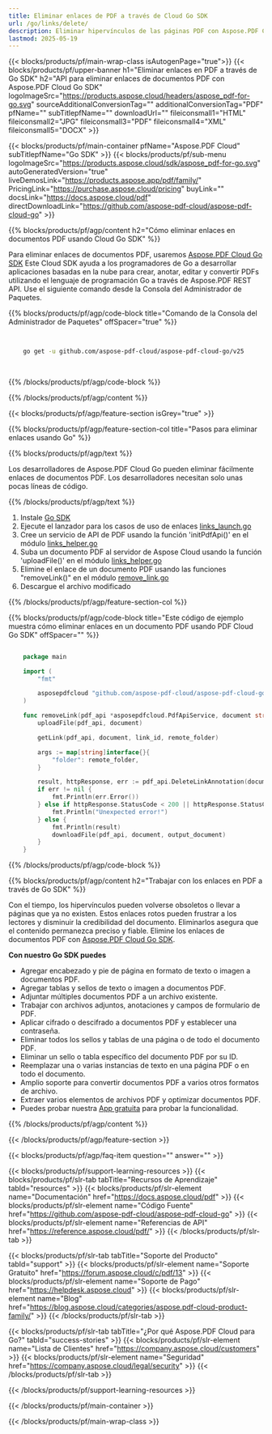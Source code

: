 ```yaml
---
title: Eliminar enlaces de PDF a través de Cloud Go SDK
url: /go/links/delete/
description: Eliminar hipervínculos de las páginas PDF con Aspose.PDF Cloud SDK en Go.
lastmod: 2025-05-19
---
```


{{< blocks/products/pf/main-wrap-class isAutogenPage="true">}}
{{< blocks/products/pf/upper-banner h1="Eliminar enlaces en PDF a través de Go SDK" h2="API para eliminar enlaces de documentos PDF con Aspose.PDF Cloud Go SDK" logoImageSrc="https://products.aspose.cloud/headers/aspose_pdf-for-go.svg" sourceAdditionalConversionTag="" additionalConversionTag="PDF" pfName="" subTitlepfName="" downloadUrl="" fileiconsmall1="HTML" fileiconsmall2="JPG" fileiconsmall3="PDF" fileiconsmall4="XML" fileiconsmall5="DOCX" >}}

{{< blocks/products/pf/main-container pfName="Aspose.PDF Cloud" subTitlepfName="Go SDK" >}}
{{< blocks/products/pf/sub-menu logoImageSrc="https://products.aspose.cloud/sdk/aspose_pdf-for-go.svg"
autoGeneratedVersion="true"
liveDemosLink="https://products.aspose.app/pdf/family/" PricingLink="https://purchase.aspose.cloud/pricing" buyLink="" docsLink="https://docs.aspose.cloud/pdf"  directDownloadLink="https://github.com/aspose-pdf-cloud/aspose-pdf-cloud-go" >}}

{{% blocks/products/pf/agp/content h2="Cómo eliminar enlaces en documentos PDF usando Cloud Go SDK" %}}

Para eliminar enlaces de documentos PDF, usaremos
[Aspose.PDF Cloud Go SDK](https://products.aspose.cloud/pdf/go/)
Este Cloud SDK ayuda a los programadores de Go a desarrollar aplicaciones basadas en la nube para crear, anotar, editar y convertir PDFs utilizando el lenguaje de programación Go a través de Aspose.PDF REST API. Use el siguiente comando desde la Consola del Administrador de Paquetes.

{{% blocks/products/pf/agp/code-block title="Comando de la Consola del Administrador de Paquetes" offSpacer="true" %}}

```bash

     
    go get -u github.com/aspose-pdf-cloud/aspose-pdf-cloud-go/v25
     
     
```

{{% /blocks/products/pf/agp/code-block %}}

{{% /blocks/products/pf/agp/content %}}

{{< blocks/products/pf/agp/feature-section isGrey="true" >}}

{{% blocks/products/pf/agp/feature-section-col title="Pasos para eliminar enlaces usando Go" %}}

{{% blocks/products/pf/agp/text %}}

Los desarrolladores de Aspose.PDF Cloud Go pueden eliminar fácilmente enlaces de documentos PDF. Los desarrolladores necesitan solo unas pocas líneas de código.

{{% /blocks/products/pf/agp/text %}}

1. Instale [Go SDK](https://github.com/aspose-pdf-cloud/aspose-pdf-cloud-go)
1. Ejecute el lanzador para los casos de uso de enlaces [links_launch.go](https://github.com/aspose-pdf-cloud/aspose-pdf-cloud-go/blob/master/uses_cases/links/links_launch.go)
1. Cree un servicio de API de PDF usando la función 'initPdfApi()' en el módulo [links_helper.go](https://github.com/aspose-pdf-cloud/aspose-pdf-cloud-go/blob/master/uses_cases/links/links_helper.go)
1. Suba un documento PDF al servidor de Aspose Cloud usando la función 'uploadFile()' en el módulo [links_helper.go](https://github.com/aspose-pdf-cloud/aspose-pdf-cloud-go/blob/master/uses_cases/links/links_helper.go)
1. Elimine el enlace de un documento PDF usando las funciones "removeLink()" en el módulo [remove_link.go](https://github.com/aspose-pdf-cloud/aspose-pdf-cloud-go/blob/master/uses_cases/links/remove_link.go)
1. Descargue el archivo modificado

{{% /blocks/products/pf/agp/feature-section-col %}}

{{% blocks/products/pf/agp/code-block title="Este código de ejemplo muestra cómo eliminar enlaces en un documento PDF usando PDF Cloud Go SDK" offSpacer="" %}}

```go

    package main

    import (
        "fmt"

        asposepdfcloud "github.com/aspose-pdf-cloud/aspose-pdf-cloud-go/v25"
    )

    func removeLink(pdf_api *asposepdfcloud.PdfApiService, document string, output_document string, link_id string, remote_folder string) {
        uploadFile(pdf_api, document)

        getLink(pdf_api, document, link_id, remote_folder)

        args := map[string]interface{}{
            "folder": remote_folder,
        }

        result, httpResponse, err := pdf_api.DeleteLinkAnnotation(document, link_id, args)
        if err != nil {
            fmt.Println(err.Error())
        } else if httpResponse.StatusCode < 200 || httpResponse.StatusCode > 299 {
            fmt.Println("Unexpected error!")
        } else {
            fmt.Println(result)
            downloadFile(pdf_api, document, output_document)
        }
    }
```

{{% /blocks/products/pf/agp/code-block %}}

{{% blocks/products/pf/agp/content h2="Trabajar con los enlaces en PDF a través de Go SDK" %}}

Con el tiempo, los hipervínculos pueden volverse obsoletos o llevar a páginas que ya no existen. Estos enlaces rotos pueden frustrar a los lectores y disminuir la credibilidad del documento. Eliminarlos asegura que el contenido permanezca preciso y fiable.
Elimine los enlaces de documentos PDF con [Aspose.PDF Cloud Go SDK](https://products.aspose.cloud/pdf/go/).

**Con nuestro Go SDK puedes**

+ Agregar encabezado y pie de página en formato de texto o imagen a documentos PDF.
+ Agregar tablas y sellos de texto o imagen a documentos PDF.
+ Adjuntar múltiples documentos PDF a un archivo existente.
+ Trabajar con archivos adjuntos, anotaciones y campos de formulario de PDF.
+ Aplicar cifrado o descifrado a documentos PDF y establecer una contraseña.
+ Eliminar todos los sellos y tablas de una página o de todo el documento PDF.
+ Eliminar un sello o tabla específico del documento PDF por su ID.
+ Reemplazar una o varias instancias de texto en una página PDF o en todo el documento.
+ Amplio soporte para convertir documentos PDF a varios otros formatos de archivo.
+ Extraer varios elementos de archivos PDF y optimizar documentos PDF.
+ Puedes probar nuestra [App gratuita](https://products.aspose.app/pdf/) para probar la funcionalidad.

{{% /blocks/products/pf/agp/content %}}

{{< /blocks/products/pf/agp/feature-section >}}

{{< blocks/products/pf/agp/faq-item question="" answer="" >}}

{{< blocks/products/pf/support-learning-resources >}}
{{< blocks/products/pf/slr-tab tabTitle="Recursos de Aprendizaje" tabId="resources" >}}
{{< blocks/products/pf/slr-element name="Documentación" href="https://docs.aspose.cloud/pdf" >}}
{{< blocks/products/pf/slr-element name="Código Fuente" href="https://github.com/aspose-pdf-cloud/aspose-pdf-cloud-go" >}}
{{< blocks/products/pf/slr-element name="Referencias de API" href="https://reference.aspose.cloud/pdf/" >}}
{{< /blocks/products/pf/slr-tab >}}

{{< blocks/products/pf/slr-tab tabTitle="Soporte del Producto" tabId="support" >}}
{{< blocks/products/pf/slr-element name="Soporte Gratuito" href="https://forum.aspose.cloud/c/pdf/13" >}}
{{< blocks/products/pf/slr-element name="Soporte de Pago" href="https://helpdesk.aspose.cloud" >}}
{{< blocks/products/pf/slr-element name="Blog" href="https://blog.aspose.cloud/categories/aspose.pdf-cloud-product-family/" >}}
{{< /blocks/products/pf/slr-tab >}}

{{< blocks/products/pf/slr-tab tabTitle="¿Por qué Aspose.PDF Cloud para Go?" tabId="success-stories" >}}
{{< blocks/products/pf/slr-element name="Lista de Clientes" href="https://company.aspose.cloud/customers" >}}
{{< blocks/products/pf/slr-element name="Seguridad" href="https://company.aspose.cloud/legal/security" >}}
{{< /blocks/products/pf/slr-tab >}}

{{< /blocks/products/pf/support-learning-resources >}}

{{< /blocks/products/pf/main-container >}}

{{< /blocks/products/pf/main-wrap-class >}}
